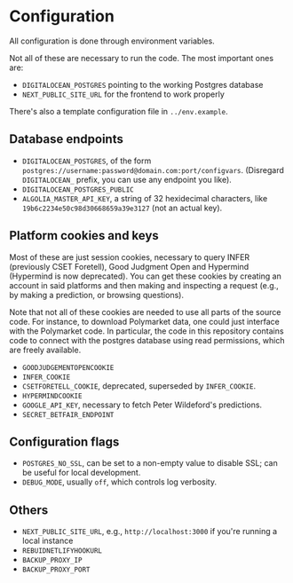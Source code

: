 # Configuration

All configuration is done through environment variables.

Not all of these are necessary to run the code. The most important ones are:

- `DIGITALOCEAN_POSTGRES` pointing to the working Postgres database
- `NEXT_PUBLIC_SITE_URL` for the frontend to work properly

There's also a template configuration file in `../env.example`.

## Database endpoints

- `DIGITALOCEAN_POSTGRES`, of the form `postgres://username:password@domain.com:port/configvars`. (Disregard `DIGITALOCEAN_` prefix, you can use any endpoint you like).
- `DIGITALOCEAN_POSTGRES_PUBLIC`
- `ALGOLIA_MASTER_API_KEY`, a string of 32 hexidecimal characters, like `19b6c2234e50c98d30668659a39e3127` (not an actual key).

## Platform cookies and keys

Most of these are just session cookies, necessary to query INFER (previously CSET Foretell), Good Judgment Open and Hypermind (Hypermind is now deprecated). You can get these cookies by creating an account in said platforms and then making and inspecting a request (e.g., by making a prediction, or browsing questions).

Note that not all of these cookies are needed to use all parts of the source code. For instance, to download Polymarket data, one could just interface with the Polymarket code. In particular, the code in this repository contains code to connect with the postgres database using read permissions, which are freely available.

- `GOODJUDGEMENTOPENCOOKIE`
- `INFER_COOKIE`
- `CSETFORETELL_COOKIE`, deprecated, superseded by `INFER_COOKIE`.
- `HYPERMINDCOOKIE`
- `GOOGLE_API_KEY`, necessary to fetch Peter Wildeford's predictions.
- `SECRET_BETFAIR_ENDPOINT`

## Configuration flags

- `POSTGRES_NO_SSL`, can be set to a non-empty value to disable SSL; can be useful for local development.
- `DEBUG_MODE`, usually `off`, which controls log verbosity.

## Others

- `NEXT_PUBLIC_SITE_URL`, e.g., `http://localhost:3000` if you're running a local instance
- `REBUIDNETLIFYHOOKURL`
- `BACKUP_PROXY_IP`
- `BACKUP_PROXY_PORT`
